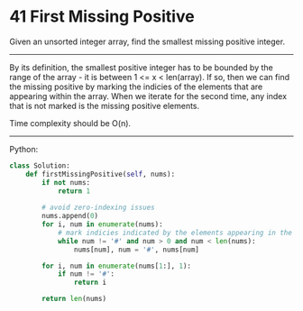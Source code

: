 41 First Missing Positive
=========================

Given an unsorted integer array, find the smallest missing positive integer.

---

By its definition, the smallest positive integer has to be bounded by the range
of the array - it is between 1 <= x < len(array). If so, then we can find the
missing positive by marking the indicies of the elements that are appearing
within the array. When we iterate for the second time, any index that is not
marked is the missing positive elements.

Time complexity should be O(n).

---

Python:

```python
class Solution:
    def firstMissingPositive(self, nums):
        if not nums:
            return 1
        
        # avoid zero-indexing issues
        nums.append(0)
        for i, num in enumerate(nums):
            # mark indicies indicated by the elements appearing in the array
            while num != '#' and num > 0 and num < len(nums):
                nums[num], num = '#', nums[num]

        for i, num in enumerate(nums[1:], 1):
            if num != '#':
                return i

        return len(nums)
```
